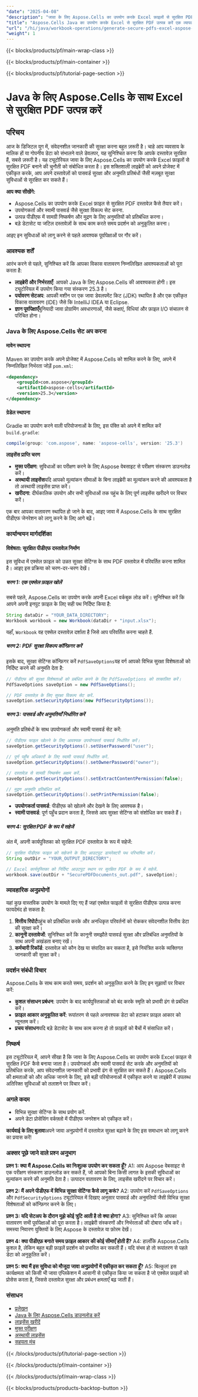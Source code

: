 ```yaml
---
"date": "2025-04-08"
"description": "जावा के लिए Aspose.Cells का उपयोग करके Excel फ़ाइलों से सुरक्षित PDF जेनरेट करना सीखें। यह गाइड पासवर्ड सेट करना, अनुमतियाँ सेट करना और प्रदर्शन को अनुकूलित करना सिखाती है।"
"title": "Aspose.Cells Java का उपयोग करके Excel से सुरक्षित PDF उत्पन्न करें एक व्यापक गाइड"
"url": "/hi/java/workbook-operations/generate-secure-pdfs-excel-aspose-cells-java/"
"weight": 1
---
```


{{< blocks/products/pf/main-wrap-class >}}

{{< blocks/products/pf/main-container >}}

{{< blocks/products/pf/tutorial-page-section >}}


# Java के लिए Aspose.Cells के साथ Excel से सुरक्षित PDF उत्पन्न करें
## परिचय
आज के डिजिटल युग में, संवेदनशील जानकारी की सुरक्षा करना बहुत ज़रूरी है। चाहे आप व्यवसाय के मालिक हों या गोपनीय डेटा को संभालने वाले डेवलपर, यह सुनिश्चित करना कि आपके दस्तावेज़ सुरक्षित हैं, सबसे ज़रूरी है। यह ट्यूटोरियल जावा के लिए Aspose.Cells का उपयोग करके Excel फ़ाइलों से सुरक्षित PDF बनाने की चुनौती को संबोधित करता है। इस शक्तिशाली लाइब्रेरी को अपने प्रोजेक्ट में एकीकृत करके, आप अपने दस्तावेज़ों को पासवर्ड सुरक्षा और अनुमति प्रतिबंधों जैसी मज़बूत सुरक्षा सुविधाओं से सुरक्षित कर सकते हैं।

**आप क्या सीखेंगे:**
- Aspose.Cells का उपयोग करके Excel फ़ाइल से सुरक्षित PDF दस्तावेज़ कैसे तैयार करें।
- उपयोगकर्ता और स्वामी पासवर्ड जैसे सुरक्षा विकल्प सेट करना.
- उत्पन्न पीडीएफ में सामग्री निष्कर्षण और मुद्रण के लिए अनुमतियों को प्रतिबंधित करना।
- बड़े डेटासेट या जटिल दस्तावेज़ों के साथ काम करते समय प्रदर्शन को अनुकूलित करना।

आइए इन सुविधाओं को लागू करने से पहले आवश्यक पूर्वापेक्षाओं पर गौर करें।

### आवश्यक शर्तें
आरंभ करने से पहले, सुनिश्चित करें कि आपका विकास वातावरण निम्नलिखित आवश्यकताओं को पूरा करता है:

- **लाइब्रेरी और निर्भरताएँ**: आपको Java के लिए Aspose.Cells की आवश्यकता होगी। इस ट्यूटोरियल में उपयोग किया गया संस्करण 25.3 है।
- **पर्यावरण सेटअप**: आपकी मशीन पर एक जावा डेवलपमेंट किट (JDK) स्थापित है और एक एकीकृत विकास वातावरण (IDE) जैसे कि IntelliJ IDEA या Eclipse.
- **ज्ञान पूर्वापेक्षाएँ**बुनियादी जावा प्रोग्रामिंग अवधारणाओं, जैसे कक्षाएं, विधियां और फ़ाइल I/O संचालन से परिचित होना।

### Java के लिए Aspose.Cells सेट अप करना
#### मावेन स्थापना
Maven का उपयोग करके अपने प्रोजेक्ट में Aspose.Cells को शामिल करने के लिए, अपने में निम्नलिखित निर्भरता जोड़ें `pom.xml`:

```xml
<dependency>
    <groupId>com.aspose</groupId>
    <artifactId>aspose-cells</artifactId>
    <version>25.3</version>
</dependency>
```

#### ग्रेडेल स्थापना
Gradle का उपयोग करने वाली परियोजनाओं के लिए, इस पंक्ति को अपने में शामिल करें `build.gradle`:

```gradle
compile(group: 'com.aspose', name: 'aspose-cells', version: '25.3')
```

**लाइसेंस प्राप्ति चरण**
- **मुफ्त परीक्षण**: सुविधाओं का परीक्षण करने के लिए Aspose वेबसाइट से परीक्षण संस्करण डाउनलोड करें।
- **अस्थायी लाइसेंस**यदि आपको मूल्यांकन सीमाओं के बिना लाइब्रेरी का मूल्यांकन करने की आवश्यकता है तो अस्थायी लाइसेंस प्राप्त करें।
- **खरीदना**: दीर्घकालिक उपयोग और सभी सुविधाओं तक पहुंच के लिए पूर्ण लाइसेंस खरीदने पर विचार करें।

एक बार आपका वातावरण स्थापित हो जाने के बाद, आइए जावा में Aspose.Cells के साथ सुरक्षित पीडीएफ जेनरेशन को लागू करने के लिए आगे बढ़ें।

### कार्यान्वयन मार्गदर्शिका
#### विशेषता: सुरक्षित पीडीएफ दस्तावेज़ निर्माण
इस सुविधा में एक्सेल फ़ाइल को उन्नत सुरक्षा सेटिंग्स के साथ PDF दस्तावेज़ में परिवर्तित करना शामिल है। आइए इस प्रक्रिया को चरण-दर-चरण देखें।

##### चरण 1: एक एक्सेल फ़ाइल खोलें
सबसे पहले, Aspose.Cells का उपयोग करके अपनी Excel वर्कबुक लोड करें। सुनिश्चित करें कि आपने अपनी इनपुट फ़ाइल के लिए सही पथ निर्दिष्ट किया है:

```java
String dataDir = "YOUR_DATA_DIRECTORY";
Workbook workbook = new Workbook(dataDir + "input.xlsx");
```

यहाँ, `Workbook` वह एक्सेल दस्तावेज़ दर्शाता है जिसे आप परिवर्तित करना चाहते हैं.

##### चरण 2: PDF सुरक्षा विकल्प कॉन्फ़िगर करें
इसके बाद, सुरक्षा सेटिंग्स कॉन्फ़िगर करें `PdfSaveOptions`यह वर्ग आपको विभिन्न सुरक्षा विशेषताओं को निर्दिष्ट करने की अनुमति देता है:

```java
// पीडीएफ की सुरक्षा विशेषताओं को प्रबंधित करने के लिए PdfSaveOptions को तत्कालित करें।
PdfSaveOptions saveOption = new PdfSaveOptions();

// PDF दस्तावेज़ के लिए सुरक्षा विकल्प सेट करें.
saveOption.setSecurityOptions(new PdfSecurityOptions());
```

##### चरण 3: पासवर्ड और अनुमतियाँ निर्धारित करें
अनुमति प्रतिबंधों के साथ उपयोगकर्ता और स्वामी पासवर्ड सेट करें:

```java
// पीडीएफ फाइल खोलने के लिए आवश्यक उपयोगकर्ता पासवर्ड निर्धारित करें।
saveOption.getSecurityOptions().setUserPassword("user");

// पूर्ण पहुँच अधिकारों के लिए स्वामी पासवर्ड निर्धारित करें.
saveOption.getSecurityOptions().setOwnerPassword("owner");

// दस्तावेज़ से सामग्री निष्कर्षण अक्षम करें.
saveOption.getSecurityOptions().setExtractContentPermission(false);

// मुद्रण अनुमति प्रतिबंधित करें.
saveOption.getSecurityOptions().setPrintPermission(false);
```

- **उपयोगकर्ता पासवर्ड**: पीडीएफ को खोलने और देखने के लिए आवश्यक है।
- **स्वामी पासवर्ड**: पूर्ण पहुँच प्रदान करता है, जिससे आप सुरक्षा सेटिंग्स को संशोधित कर सकते हैं।

##### चरण 4: सुरक्षित PDF के रूप में सहेजें
अंत में, अपनी कार्यपुस्तिका को सुरक्षित PDF दस्तावेज़ के रूप में सहेजें:

```java
// सुरक्षित पीडीएफ फाइल को सहेजने के लिए आउटपुट डायरेक्टरी पथ परिभाषित करें।
String outDir = "YOUR_OUTPUT_DIRECTORY";

// Excel कार्यपुस्तिका को निर्दिष्ट आउटपुट स्थान पर सुरक्षित PDF के रूप में सहेजें.
workbook.save(outDir + "SecurePDFDocuments_out.pdf", saveOption);
```

### व्यावहारिक अनुप्रयोगों
यहां कुछ वास्तविक उपयोग के मामले दिए गए हैं जहां एक्सेल फाइलों से सुरक्षित पीडीएफ उत्पन्न करना फायदेमंद हो सकता है:

1. **वित्तीय रिपोर्ट**पहुंच को प्रतिबंधित करके और अनधिकृत परिवर्तनों को रोककर संवेदनशील वित्तीय डेटा की सुरक्षा करें।
2. **कानूनी दस्तावेजों**: सुनिश्चित करें कि कानूनी समझौते पासवर्ड सुरक्षा और प्रतिबंधित अनुमतियों के साथ अपनी अखंडता बनाए रखें।
3. **कर्मचारी रिकॉर्ड**: दस्तावेज़ को कौन देख या संपादित कर सकता है, इसे नियंत्रित करके व्यक्तिगत जानकारी की सुरक्षा करें।

### प्रदर्शन संबंधी विचार
Aspose.Cells के साथ काम करते समय, प्रदर्शन को अनुकूलित करने के लिए इन सुझावों पर विचार करें:

- **कुशल संसाधन प्रबंधन**: उपयोग के बाद कार्यपुस्तिकाओं को बंद करके स्मृति को प्रभावी ढंग से प्रबंधित करें।
- **फ़ाइल आकार अनुकूलित करें**: रूपांतरण से पहले अनावश्यक डेटा को हटाकर फ़ाइल आकार को न्यूनतम करें।
- **प्रचय संसाधन**यदि बड़े डेटासेट के साथ काम करना हो तो फ़ाइलों को बैचों में संसाधित करें।

### निष्कर्ष
इस ट्यूटोरियल में, आपने सीखा है कि जावा के लिए Aspose.Cells का उपयोग करके Excel फ़ाइल से सुरक्षित PDF कैसे बनाया जाता है। उपयोगकर्ता और स्वामी पासवर्ड सेट करके और अनुमतियों को प्रतिबंधित करके, आप संवेदनशील जानकारी को प्रभावी ढंग से सुरक्षित कर सकते हैं। Aspose.Cells की क्षमताओं को और अधिक जानने के लिए, इसे बड़ी परियोजनाओं में एकीकृत करने या लाइब्रेरी में उपलब्ध अतिरिक्त सुविधाओं को तलाशने पर विचार करें।

### अगले कदम
- विभिन्न सुरक्षा सेटिंग्स के साथ प्रयोग करें.
- अपने डेटा प्रोसेसिंग वर्कफ़्लो में पीडीएफ जनरेशन को एकीकृत करें।

**कार्यवाई के लिए बुलावा**अपने जावा अनुप्रयोगों में दस्तावेज़ सुरक्षा बढ़ाने के लिए इस समाधान को लागू करने का प्रयास करें!

### अक्सर पूछे जाने वाले प्रश्न अनुभाग
**प्रश्न 1: क्या मैं Aspose.Cells का निःशुल्क उपयोग कर सकता हूँ?**
A1: आप Aspose वेबसाइट से एक परीक्षण संस्करण डाउनलोड कर सकते हैं, जो आपको बिना किसी लागत के इसकी सुविधाओं का मूल्यांकन करने की अनुमति देता है। उत्पादन वातावरण के लिए, लाइसेंस खरीदने पर विचार करें।

**प्रश्न 2: मैं अपने पीडीएफ में विभिन्न सुरक्षा सेटिंग्स कैसे लागू करूं?**
A2: उपयोग करें `PdfSaveOptions` और `PdfSecurityOptions` ट्यूटोरियल में दिखाए अनुसार पासवर्ड और अनुमतियों जैसी विभिन्न सुरक्षा विशेषताओं को कॉन्फ़िगर करने के लिए।

**प्रश्न 3: यदि सेटअप के दौरान मुझे कोई त्रुटि आती है तो क्या होगा?**
A3: सुनिश्चित करें कि आपका वातावरण सभी पूर्वापेक्षाओं को पूरा करता है। लाइब्रेरी संस्करणों और निर्भरताओं की दोबारा जाँच करें। समस्या निवारण युक्तियों के लिए Aspose के दस्तावेज़ या फ़ोरम देखें।

**प्रश्न 4: क्या पीडीएफ़ बनाते समय फ़ाइल आकार की कोई सीमाएँ होती हैं?**
A4: हालाँकि Aspose.Cells कुशल है, लेकिन बहुत बड़ी फ़ाइलें प्रदर्शन को प्रभावित कर सकती हैं। यदि संभव हो तो रूपांतरण से पहले डेटा को अनुकूलित करें।

**प्रश्न 5: क्या मैं इस सुविधा को मौजूदा जावा अनुप्रयोगों में एकीकृत कर सकता हूँ?**
A5: बिल्कुल! इस कार्यक्षमता को किसी भी जावा एप्लिकेशन में आसानी से एकीकृत किया जा सकता है जो एक्सेल फ़ाइलों को प्रोसेस करता है, जिससे दस्तावेज़ सुरक्षा और प्रबंधन क्षमताएँ बढ़ जाती हैं।

### संसाधन
- [प्रलेखन](https://reference.aspose.com/cells/java/)
- [Java के लिए Aspose.Cells डाउनलोड करें](https://releases.aspose.com/cells/java/)
- [लाइसेंस खरीदें](https://purchase.aspose.com/buy)
- [मुफ्त परीक्षण](https://releases.aspose.com/cells/java/)
- [अस्थायी लाइसेंस](https://purchase.aspose.com/temporary-license/)
- [सहयता मंच](https://forum.aspose.com/c/cells/9)

{{< /blocks/products/pf/tutorial-page-section >}}

{{< /blocks/products/pf/main-container >}}

{{< /blocks/products/pf/main-wrap-class >}}

{{< blocks/products/products-backtop-button >}}